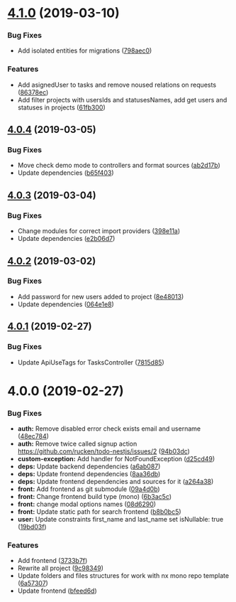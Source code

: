 # [4.1.0](https://github.com/rucken/todo-nestjs/compare/4.0.4...4.1.0) (2019-03-10)


### Bug Fixes

* Add isolated entities for migrations ([798aec0](https://github.com/rucken/todo-nestjs/commit/798aec0))


### Features

* Add asignedUser to tasks and remove noused relations on requests ([86378ec](https://github.com/rucken/todo-nestjs/commit/86378ec))
* Add filter projects with usersIds and statusesNames, add get users and statuses in projects ([61fb300](https://github.com/rucken/todo-nestjs/commit/61fb300))



## [4.0.4](https://github.com/rucken/todo-nestjs/compare/4.0.3...4.0.4) (2019-03-05)


### Bug Fixes

* Move check demo mode to controllers and format sources ([ab2d17b](https://github.com/rucken/todo-nestjs/commit/ab2d17b))
* Update dependencies ([b65f403](https://github.com/rucken/todo-nestjs/commit/b65f403))



## [4.0.3](https://github.com/rucken/todo-nestjs/compare/4.0.2...4.0.3) (2019-03-04)


### Bug Fixes

* Change modules for correct import providers ([398e11a](https://github.com/rucken/todo-nestjs/commit/398e11a))
* Update dependencies ([e2b06d7](https://github.com/rucken/todo-nestjs/commit/e2b06d7))



## [4.0.2](https://github.com/rucken/todo-nestjs/compare/4.0.1...4.0.2) (2019-03-02)


### Bug Fixes

* Add password for new users added to project ([8e48013](https://github.com/rucken/todo-nestjs/commit/8e48013))
* Update dependencies ([064e1e8](https://github.com/rucken/todo-nestjs/commit/064e1e8))



## [4.0.1](https://github.com/rucken/todo-nestjs/compare/4.0.0...4.0.1) (2019-02-27)


### Bug Fixes

* Update ApiUseTags for TasksController ([7815d85](https://github.com/rucken/todo-nestjs/commit/7815d85))



# 4.0.0 (2019-02-27)


### Bug Fixes

* **auth:** Remove disabled error check exists email and username ([48ec784](https://github.com/rucken/todo-nestjs/commit/48ec784))
* **auth:** Remove twice called signup action https://github.com/rucken/todo-nestjs/issues/2 ([94b03dc](https://github.com/rucken/todo-nestjs/commit/94b03dc))
* **custom-exception:** Add handler for NotFoundException ([d25cd49](https://github.com/rucken/todo-nestjs/commit/d25cd49))
* **deps:** Update backend dependencies ([a6ab087](https://github.com/rucken/todo-nestjs/commit/a6ab087))
* **deps:** Update frontend dependencies ([8aa36db](https://github.com/rucken/todo-nestjs/commit/8aa36db))
* **deps:** Update frontend dependencies and sources for it ([a264a38](https://github.com/rucken/todo-nestjs/commit/a264a38))
* **front:** Add frontend as git submodule ([09a4d0b](https://github.com/rucken/todo-nestjs/commit/09a4d0b))
* **front:** Change frontend build type (mono) ([6b3ac5c](https://github.com/rucken/todo-nestjs/commit/6b3ac5c))
* **front:** change modal options names ([08d6290](https://github.com/rucken/todo-nestjs/commit/08d6290))
* **front:** Update static path for search frontend ([b8b0bc5](https://github.com/rucken/todo-nestjs/commit/b8b0bc5))
* **user:** Update constraints first_name and last_name set isNullable: true ([19bd03f](https://github.com/rucken/todo-nestjs/commit/19bd03f))


### Features

* Add frontend ([3733b7f](https://github.com/rucken/todo-nestjs/commit/3733b7f))
* Rewrite all project ([9c98349](https://github.com/rucken/todo-nestjs/commit/9c98349))
* Update folders and files structures for work with nx mono repo template ([6a57307](https://github.com/rucken/todo-nestjs/commit/6a57307))
* Update frontend ([bfeed6d](https://github.com/rucken/todo-nestjs/commit/bfeed6d))



